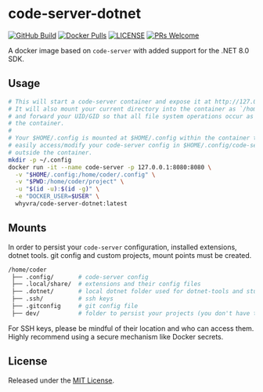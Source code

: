 # code-server-dotnet

[![GitHub Build](https://img.shields.io/github/workflow/status/whyvra/code-server-dotnet/Build%20Docker%20image?style=flat-square)](https://github.com/whyvra/code-server-dotnet/actions)
[![Docker Pulls](https://img.shields.io/docker/pulls/whyvra/code-server-dotnet?style=flat-square)](https://hub.docker.com/r/whyvra/code-server-dotnet)
[![LICENSE](https://img.shields.io/badge/license-MIT-blue?style=flat-square)](https://github.com/whyvra/code-server-dotnet/blob/master/LICENSE)
[![PRs Welcome](https://img.shields.io/badge/PRs-welcome-brightgreen.svg?style=flat-square)](http://makeapullrequest.com)

A docker image based on `code-server` with added support for the .NET 8.0 SDK.

## Usage

```bash
# This will start a code-server container and expose it at http://127.0.0.1:8080.
# It will also mount your current directory into the container as `/home/coder/project`
# and forward your UID/GID so that all file system operations occur as your user outside
# the container.
#
# Your $HOME/.config is mounted at $HOME/.config within the container to ensure you can
# easily access/modify your code-server config in $HOME/.config/code-server/config.json
# outside the container.
mkdir -p ~/.config
docker run -it --name code-server -p 127.0.0.1:8080:8080 \
  -v "$HOME/.config:/home/coder/.config" \
  -v "$PWD:/home/coder/project" \
  -u "$(id -u):$(id -g)" \
  -e "DOCKER_USER=$USER" \
  whyvra/code-server-dotnet:latest
```

## Mounts

In order to persist your `code-server` configuration, installed extensions, dotnet tools. git config and custom projects, mount points must be created.

```bash
/home/coder
 ├── .config/       # code-server config
 ├── .local/share/  # extensions and their config files
 ├── .dotnet/       # local dotnet folder used for dotnet-tools and stuff
 ├── .ssh/          # ssh keys 
 ├── .gitconfig     # git config file
 ├── dev/           # folder to persist your projects (you don't have to call it dev)
```

For SSH keys, please be mindful of their location and who can access them. Highly recommend using a secure mechanism like Docker secrets.

## License

Released under the [MIT License](https://github.com/whyvra/code-server-dotnet/blob/master/LICENSE).